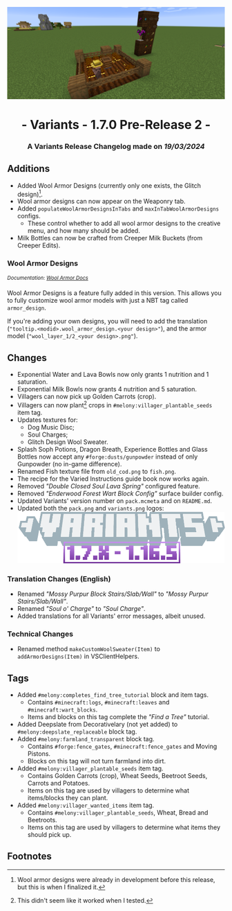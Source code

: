 ![Additions and Changes from 1.7.0 Pre-Release 2](ChangelogPhoto.png)

# <center>- Variants - 1.7.0 Pre-Release 2 -</center>
### <center>A Variants Release Changelog made on *19/03/2024*</center>

## Additions
- Added Wool Armor Designs (currently only one exists, the Glitch design)[^1].
- Wool armor designs can now appear on the Weaponry tab.
- Added `populateWoolArmorDesignsInTabs` and `maxInTabWoolArmorDesigns` configs.
  - These control whether to add all wool armor designs to the creative menu, and how many should be added.
- Milk Bottles can now be crafted from Creeper Milk Buckets (from Creeper Edits).

### Wool Armor Designs
<sup>*Documentation: [Wool Armor Docs](https://github.com/Fabricio20106/Informational-Mod-Features/blob/main/Variants/Docs/Wool%20Armor.md)*</sup>

Wool Armor Designs is a feature fully added in this version. This allows you to fully customize wool armor models with just a NBT tag called `armor_design`.

If you're adding your own designs, you will need to add the translation (`"tooltip.<modid>.wool_armor_design.<your design>"`), and the armor model (`"wool_layer_1/2_<your design>.png"`).

## Changes
- Exponential Water and Lava Bowls now only grants 1 nutrition and 1 saturation.
- Exponential Milk Bowls now grants 4 nutrition and 5 saturation.
- Villagers can now pick up Golden Carrots (crop).
- Villagers can now plant[^2] crops in `#melony:villager_plantable_seeds` item tag.
- Updates textures for:
  - Dog Music Disc;
  - Soul Charges;
  - Glitch Design Wool Sweater.
- Splash Soph Potions, Dragon Breath, Experience Bottles and Glass Bottles now accept any `#forge:dusts/gunpowder` instead of only Gunpowder (no in-game difference).
- Renamed Fish texture file from `old_cod.png` to `fish.png`.
- The recipe for the Varied Instructions guide book now works again.
- Removed *"Double Closed Soul Lava Spring"* configured feature.
- Removed *"Enderwood Forest Wart Block Config"* surface builder config.
- Updated Variants' version number on `pack.mcmeta` and on `README.md`.
- Updated both the `pack.png` and `variants.png` logos:
  ![Variants 1.7.X Logo](https://raw.githubusercontent.com/Fabricio20106/Variants/forge-1.16.5/src/main/resources/variants.png)

### Translation Changes (English)
- Renamed *"Mossy Purpur Block Stairs/Slab/Wall"* to *"Mossy Purpur Stairs/Slab/Wall"*.
- Renamed *"Soul o' Charge"* to *"Soul Charge"*.
- Added translations for all Variants' error messages, albeit unused.

### Technical Changes
- Renamed method `makeCustomWoolSweater(Item)` to `addArmorDesigns(Item)` in VSClientHelpers.

## Tags
- Added `#melony:completes_find_tree_tutorial` block and item tags.
  - Contains `#minecraft:logs`, `#minecraft:leaves` and `#minecraft:wart_blocks`.
  - Items and blocks on this tag complete the *"Find a Tree"* tutorial.
- Added Deepslate from Decorativelary (not yet added) to `#melony:deepslate_replaceable` block tag.
- Added `#melony:farmland_transparent` block tag.
  - Contains `#forge:fence_gates`, `#minecraft:fence_gates` and Moving Pistons.
  - Blocks on this tag will not turn farmland into dirt.
- Added `#melony:villager_plantable_seeds` item tag.
  - Contains Golden Carrots (crop), Wheat Seeds, Beetroot Seeds, Carrots and Potatoes.
  - Items on this tag are used by villagers to determine what items/blocks they can plant.
- Added `#melony:villager_wanted_items` item tag.
  - Contains `#melony:villager_plantable_seeds`, Wheat, Bread and Beetroots.
  - Items on this tag are used by villagers to determine what items they should pick up.

## Footnotes

[^1]: Wool armor designs were already in development before this release, but this is when I finalized it.

[^2]: This didn't seem like it worked when I tested.